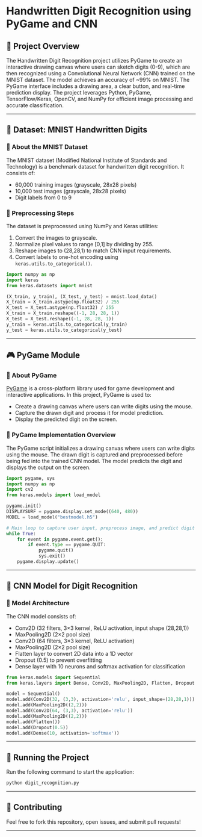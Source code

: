 # Handwritten Digit Recognition using PyGame and CNN

## 📌 Project Overview
The Handwritten Digit Recognition project utilizes PyGame to create an interactive drawing canvas where users can sketch digits (0-9), which are then recognized using a Convolutional Neural Network (CNN) trained on the MNIST dataset. The model achieves an accuracy of ~99% on MNIST. The PyGame interface includes a drawing area, a clear button, and real-time prediction display. The project leverages Python, PyGame, TensorFlow/Keras, OpenCV, and NumPy for efficient image processing and accurate classification.

---

## 📂 Dataset: MNIST Handwritten Digits
### 🔹 About the MNIST Dataset
The MNIST dataset (Modified National Institute of Standards and Technology) is a benchmark dataset for handwritten digit recognition. It consists of:
- 60,000 training images (grayscale, 28x28 pixels)
- 10,000 test images (grayscale, 28x28 pixels)
- Digit labels from 0 to 9

### 🔹 Preprocessing Steps
The dataset is preprocessed using NumPy and Keras utilities:
1. Convert the images to grayscale.
2. Normalize pixel values to range [0,1] by dividing by 255.
3. Reshape images to (28,28,1) to match CNN input requirements.
4. Convert labels to one-hot encoding using `keras.utils.to_categorical()`.

```python
import numpy as np
import keras
from keras.datasets import mnist

(X_train, y_train), (X_test, y_test) = mnist.load_data()
X_train = X_train.astype(np.float32) / 255
X_test = X_test.astype(np.float32) / 255
X_train = X_train.reshape((-1, 28, 28, 1))
X_test = X_test.reshape((-1, 28, 28, 1))
y_train = keras.utils.to_categorical(y_train)
y_test = keras.utils.to_categorical(y_test)
```

---

## 🎮 PyGame Module
### 🔹 About PyGame
[PyGame](https://www.pygame.org/) is a cross-platform library used for game development and interactive applications. In this project, PyGame is used to:
- Create a drawing canvas where users can write digits using the mouse.
- Capture the drawn digit and process it for model prediction.
- Display the predicted digit on the screen.

### 🔹 PyGame Implementation Overview
The PyGame script initializes a drawing canvas where users can write digits using the mouse. The drawn digit is captured and preprocessed before being fed into the trained CNN model. The model predicts the digit and displays the output on the screen.

```python
import pygame, sys
import numpy as np
import cv2
from keras.models import load_model

pygame.init()
DISPLAYSURF = pygame.display.set_mode((640, 480))
MODEL = load_model("bestmodel.h5")

# Main loop to capture user input, preprocess image, and predict digit
while True:
    for event in pygame.event.get():
        if event.type == pygame.QUIT:
            pygame.quit()
            sys.exit()
    pygame.display.update()
```

---

## 🧠 CNN Model for Digit Recognition
### 🔹 Model Architecture
The CNN model consists of:
- Conv2D (32 filters, 3×3 kernel, ReLU activation, input shape (28,28,1))
- MaxPooling2D (2×2 pool size)
- Conv2D (64 filters, 3×3 kernel, ReLU activation)
- MaxPooling2D (2×2 pool size)
- Flatten layer to convert 2D data into a 1D vector
- Dropout (0.5) to prevent overfitting
- Dense layer with 10 neurons and softmax activation for classification

```python
from keras.models import Sequential
from keras.layers import Dense, Conv2D, MaxPooling2D, Flatten, Dropout

model = Sequential()
model.add(Conv2D(32, (3,3), activation='relu', input_shape=(28,28,1)))
model.add(MaxPooling2D((2,2)))
model.add(Conv2D(64, (3,3), activation='relu'))
model.add(MaxPooling2D((2,2)))
model.add(Flatten())
model.add(Dropout(0.5))
model.add(Dense(10, activation='softmax'))
```

---

## 🚀 Running the Project
Run the following command to start the application:
```bash
python digit_recognition.py
```

---

## 🤝 Contributing
Feel free to fork this repository, open issues, and submit pull requests!

---

